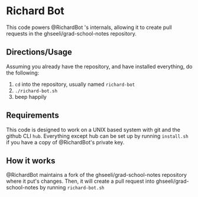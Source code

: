 # Richard Bot

This code powers @RichardBot 's internals, allowing it to create pull requests in the ghseeli/grad-school-notes repository.

## Directions/Usage

Assuming you already have the repository, and have installed everything, do the following:

  1. `cd` into the repository, usually named `richard-bot`
  2. `./richard-bot.sh`
  3. beep happily

## Requirements

This code is designed to work on a UNIX based system with git and the github CLI `hub`. Everything except hub can be set up by running `install.sh` if you have a copy of @RichardBot's private key.

## How it works

@RichardBot maintains a fork of the ghseeli/grad-school-notes repository where it put's changes. Then, it will create a pull request into ghseeli/grad-school-notes by running `richard-bot.sh`
